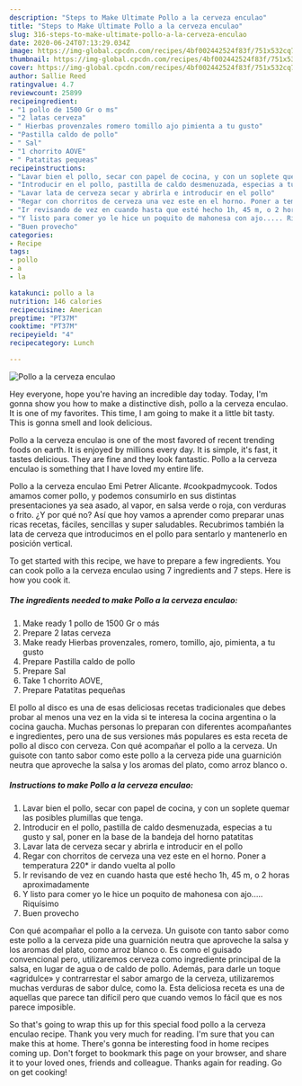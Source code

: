 ```yaml
---
description: "Steps to Make Ultimate Pollo a la cerveza enculao"
title: "Steps to Make Ultimate Pollo a la cerveza enculao"
slug: 316-steps-to-make-ultimate-pollo-a-la-cerveza-enculao
date: 2020-06-24T07:13:29.034Z
image: https://img-global.cpcdn.com/recipes/4bf002442524f83f/751x532cq70/pollo-a-la-cerveza-enculao-foto-principal.jpg
thumbnail: https://img-global.cpcdn.com/recipes/4bf002442524f83f/751x532cq70/pollo-a-la-cerveza-enculao-foto-principal.jpg
cover: https://img-global.cpcdn.com/recipes/4bf002442524f83f/751x532cq70/pollo-a-la-cerveza-enculao-foto-principal.jpg
author: Sallie Reed
ratingvalue: 4.7
reviewcount: 25899
recipeingredient:
- "1 pollo de 1500 Gr o ms"
- "2 latas cerveza"
- " Hierbas provenzales romero tomillo ajo pimienta a tu gusto"
- "Pastilla caldo de pollo"
- " Sal"
- "1 chorrito AOVE"
- " Patatitas pequeas"
recipeinstructions:
- "Lavar bien el pollo, secar con papel de cocina, y con un soplete quemar las posibles plumillas que tenga."
- "Introducir en el pollo, pastilla de caldo desmenuzada, especias a tu gusto y sal, poner en la base de la bandeja del horno patatitas"
- "Lavar lata de cerveza secar y abrirla e introducir en el pollo"
- "Regar con chorritos de cerveza una vez este en el horno. Poner a temperatura 220* ir dando vuelta al pollo"
- "Ir revisando de vez en cuando hasta que esté hecho 1h, 45 m, o 2 horas aproximadamente"
- "Y listo para comer yo le hice un poquito de mahonesa con ajo..... Riquísimo"
- "Buen provecho"
categories:
- Recipe
tags:
- pollo
- a
- la

katakunci: pollo a la 
nutrition: 146 calories
recipecuisine: American
preptime: "PT37M"
cooktime: "PT37M"
recipeyield: "4"
recipecategory: Lunch

---
```



![Pollo a la cerveza enculao](https://img-global.cpcdn.com/recipes/4bf002442524f83f/751x532cq70/pollo-a-la-cerveza-enculao-foto-principal.jpg)

Hey everyone, hope you're having an incredible day today. Today, I'm gonna show you how to make a distinctive dish, pollo a la cerveza enculao. It is one of my favorites. This time, I am going to make it a little bit tasty. This is gonna smell and look delicious.

Pollo a la cerveza enculao is one of the most favored of recent trending foods on earth. It is enjoyed by millions every day. It is simple, it's fast, it tastes delicious. They are fine and they look fantastic. Pollo a la cerveza enculao is something that I have loved my entire life.

Pollo a la cerveza enculao Emi Petrer Alicante. #cookpadmycook. Todos amamos comer pollo, y podemos consumirlo en sus distintas presentaciones ya sea asado, al vapor, en salsa verde o roja, con verduras o frito. ¿Y por qué no? Así que hoy vamos a aprender como preparar unas ricas recetas, fáciles, sencillas y super saludables. Recubrimos también la lata de cerveza que introducimos en el pollo para sentarlo y mantenerlo en posición vertical.


To get started with this recipe, we have to prepare a few ingredients. You can cook pollo a la cerveza enculao using 7 ingredients and 7 steps. Here is how you cook it.

<!--inarticleads1-->

##### The ingredients needed to make Pollo a la cerveza enculao:

1. Make ready 1 pollo de 1500 Gr o más
1. Prepare 2 latas cerveza
1. Make ready  Hierbas provenzales, romero, tomillo, ajo, pimienta, a tu gusto
1. Prepare Pastilla caldo de pollo
1. Prepare  Sal
1. Take 1 chorrito AOVE,
1. Prepare  Patatitas pequeñas


El pollo al disco es una de esas deliciosas recetas tradicionales que debes probar al menos una vez en la vida si te interesa la cocina argentina o la cocina gaucha. Muchas personas lo preparan con diferentes acompañantes e ingredientes, pero una de sus versiones más populares es esta receta de pollo al disco con cerveza. Con qué acompañar el pollo a la cerveza. Un guisote con tanto sabor como este pollo a la cerveza pide una guarnición neutra que aproveche la salsa y los aromas del plato, como arroz blanco o. 

<!--inarticleads2-->

##### Instructions to make Pollo a la cerveza enculao:

1. Lavar bien el pollo, secar con papel de cocina, y con un soplete quemar las posibles plumillas que tenga.
1. Introducir en el pollo, pastilla de caldo desmenuzada, especias a tu gusto y sal, poner en la base de la bandeja del horno patatitas
1. Lavar lata de cerveza secar y abrirla e introducir en el pollo
1. Regar con chorritos de cerveza una vez este en el horno. Poner a temperatura 220* ir dando vuelta al pollo
1. Ir revisando de vez en cuando hasta que esté hecho 1h, 45 m, o 2 horas aproximadamente
1. Y listo para comer yo le hice un poquito de mahonesa con ajo..... Riquísimo
1. Buen provecho


Con qué acompañar el pollo a la cerveza. Un guisote con tanto sabor como este pollo a la cerveza pide una guarnición neutra que aproveche la salsa y los aromas del plato, como arroz blanco o. Es como el guisado convencional pero, utilizaremos cerveza como ingrediente principal de la salsa, en lugar de agua o de caldo de pollo. Además, para darle un toque «agridulce» y contrarrestar el sabor amargo de la cerveza, utilizaremos muchas verduras de sabor dulce, como la. Esta deliciosa receta es una de aquellas que parece tan difícil pero que cuando vemos lo fácil que es nos parece imposible. 

So that's going to wrap this up for this special food pollo a la cerveza enculao recipe. Thank you very much for reading. I'm sure that you can make this at home. There's gonna be interesting food in home recipes coming up. Don't forget to bookmark this page on your browser, and share it to your loved ones, friends and colleague. Thanks again for reading. Go on get cooking!
